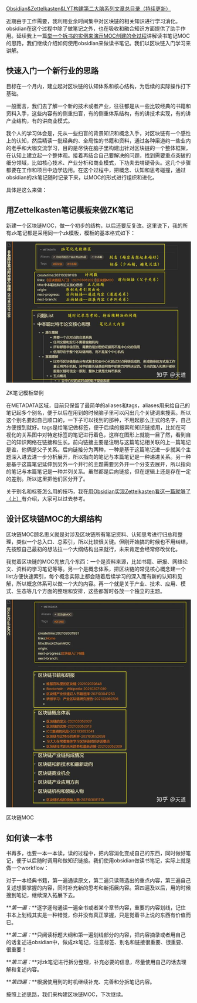 
[Obsidian&Zettelkasten&LYT构建第二大脑系列文章总目录（持续更新）](https://zhuanlan.zhihu.com/p/360569582)

近期由于工作需要，我利用业余时间集中对区块链的相关知识进行学习消化。obsidian在这个过程中除了做笔记之外，也在吸收和融合知识方面提供了助手作用。延续我上一篇[举一个拆书的实例来演示MOC创建的全过程](https://www.jianshu.com/p/9f8d43924209)讲解读书笔记MOC的思路，我们继续介绍如何使用obsidian来做读书笔记。我们以区块链入门学习来讲解。

## 快速入门一个新行业的思路

目标在一个月内，建立起对区块链的认知体系和核心结构，为后续的实际操作打下基础。

一般而言，我们去了解一个新的技术或者产业，往往都是从一些比较经典的书籍和资料入手，这些内容有的侧重扫盲，有的侧重体系结构，有的讲技术实现，有的讲产业结构，有的讲商业模式。

我个人的学习体会是，先从一些扫盲的背景知识和概念入手，对区块链有一个感性上的认知，然后精读一批经典的、全局性的书籍和资料，通过各种渠道约一些业内的老手和大咖交流学习，目的是尽快在脑子里构建出针对区块链的一个整体框架，在认知上建立起一个整体观。接着再结合自己要解决的问题，找到需要重点突破的细分领域，比如核心技术、产业分析和商业模式，下功夫去啃硬骨头。这几个步骤都要在工作和项目中边学边用。在这个过程中，把概念、认知和思考碰撞，通过obsidian的zk笔记随时记录下来，以MOC的形式进行组织和进化。

具体是这么来做：

## 用Zettelkasten笔记模板来做ZK笔记

新建一个区块链MOC，做一个初步的结构，以后还要反复改。这里说下，我的所有zk笔记都是采用同一个zk模板，模板的基本格式如下：

![](./assets/v2-f6ccc4222bda8593c19a922242f4df6c_720w.jpg)

ZK笔记模板举例

在METADATA区域，目前只保留了最简单的aliases和tags，aliases用来给自己的笔记起多个别名，便于以后在用到的时候脑子里可以闪出几个关键词来搜索。所以这个别名要起自己顺口的，一下子可以找到的那种，不用起那么正式的名字，自己方便搜到就好。tags是给笔记做标签，便于后续的搜索和知识链接用，比如在可视化的关系图中对特定标签的笔记进行着色，这样在图形上就能一目了然，看到自己的知识网络在链接和生长。前向链接主要是注明与这篇笔记相关联的上一篇笔记是谁，他俩是父子关系。后向链接分为两种，一种是基于这篇笔记进一步就某个主题深入进去进一步分析展开，所以指向的笔记与本篇笔记是一种递进关系。另一种是基于这篇笔记延伸到另外一个并行的主题需要另外开一个分支去展开，所以指向的笔记与本篇笔记是一种并列关系。虽然都是后向链接，但在逻辑上还是存在一定的差别。所以这里把他们区分开了。

关于别名和标签怎么用的技巧，我在[用Obsidian实现Zettelkasten看这一篇就够了（上）](https://www.jianshu.com/p/cd9388319366)有介绍，大家可以过去参考。

## 设计区块链MOC的大纲结构

区块链MOC顾名思义就是对涉及区块链所有笔记资料、认知思考进行归总和整理，类似一个总入口、总索引，所以比较很关键。但刚开始搞的时候也不用纠结，先按照自己最初的想法拉一个大纲结构出来就行，未来肯定会经常修改优化。

我觉着区块链的MOC先放几个东西：一个是资料来源，比如书籍、研报、网络论文、资料的学习笔记等等。另一个是概念体系，把区块链的常见核心概念建一个list方便快速索引，每个概念实际上都会随着后续学习的深入而有新的认知和见解，所以概念体系可以做一个大的内容。再一个就是关于产业、技术、应用、模式、生态等几个方面的整理和安排，这些都暂时各放一个独立的主题。

![](./assets/v2-044927eea746f918eb80a095b4c9cf32_720w.jpg)

区块链MOC

## 如何读一本书

书再多，也要一本一本读，读的过程中，把内容消化变成自己的东西，同时做好笔记，便于以后随时调用和做知识链接。我们使用obsidian做读书笔记，实际上就是做一个workflow：

对于一本经典书籍，第一遍通读原文，第二遍只读筛选出的重点内容，第三遍自己复述想要掌握的内容，同时补充新的思考和新拓展内容。第四遍及以后，用的时候搜到笔记，继续深入拓展下去。

**_第一遍：_**逐字逐句通读一遍全书或者某个章节内容，重要的内容划线，记住书本上划线其实是一种错觉，你并没有真正掌握，只是觉着书上说的东西有价值而已。

**_第二遍：_**只阅读标题大纲和第一遍划线部分的内容，把内容摘录或者用自己的话复述进obsidian中，做成zk笔记，注意标签、别名和链接很重要、很重要、很重要！

**_第三遍：_**对zk笔记进行拆分整理，补充必要的信息，尽量使用自己的话去理解和复述内容。

**_第四遍：_**根据使用到的时机继续补充、完善和分拆笔记内容。

按照上述思路，我们来构建区块链MOC，下次继续。